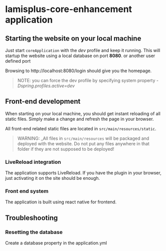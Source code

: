 # lamisplus-core-enhancement application

## Starting the website on your local machine
Just start `coreApplication` with the *dev* profile and keep it running.
This will startup the website using a local database on port **8080**. or another user defined port

Browsing to http://localhost:8080/login should give you the homepage.

> NOTE: you can force the dev profile by specifying system property *-Dspring.profiles.active=dev* 

## Front-end development
When starting on your local machine, you should get instant reloading of all static files.
Simply make a change and refresh the page in your browser.

All front-end related static files are located in `src/main/resources/static`.

> WARNING: _All files in `src/main/resources` will be packaged and deployed with the website.
> Do not put any files anywhere in that folder if they are not supposed to be deployed!

### LiveReload integration
The application supports LiveReload.
If you have the plugin in your browser, just activating it on the site should be enough.

### Front end system
The application is built using react native for frontend.

## Troubleshooting
### Resetting the database
Create a database property in the application.yml
